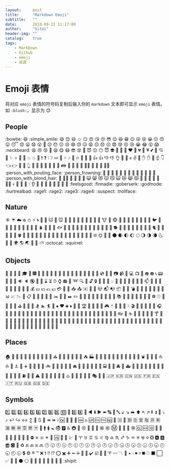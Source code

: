```yaml
---
layout:     post
title:      "Markdown Emoji"
subtitle:   ""
date:       2018-09-22 11:17:00
author:     "Sitoi"
header-img: ""
catalog:    true
tags:
    - MarkDown
    - Github
    - emoji
    - 资源
---
```


# Emoji 表情

将对应 `emoji` 表情的符号码复制后输入你的 `markdown` 文本即可显示 `emoji` 表情。
如 `:blush:`，显示为 :blush:


<!--## 人物-->

<!--|syntax|preview|syntax|preview|syntax|preview|-->
<!--|:---:|:---:|:---:|:---:|:---:|:---:|-->
<!--|`:bowtie:`|:bowtie:|`:smile:`|:smile:|`:laughing:`|:laughing:|-->
<!--|`:blush:`|:blush:|`:smiley:`|:smiley:|`:relaxed:`|:relaxed:|-->
<!--|`:smirk:`|:smirk:|`:heart_eyes:`|:heart_eyes:|`:kissing_heart:`|:kissing_heart:|-->
<!--|`:kissing_closed_eyes:`|:kissing_closed_eyes:|`:flushed:`|:flushed:|`:relieved:`|:relieved:|-->
<!--|`:satisfied:`|:satisfied:|`:grin:`|:grin:|`:wink:`|:wink:|-->
<!--|`:stuck_out_tongue_winking_eye:`|:stuck_out_tongue_winking_eye:|`:stuck_out_tongue_closed_eyes:`|:stuck_out_tongue_closed_eyes:|`:grinning:`|:grinning:|-->
<!--|`:kissing:`|:kissing:|`:kissing_smiling_eyes:`|:kissing_smiling_eyes:|`:stuck_out_tongue:`|:stuck_out_tongue:|-->
<!--|`:sleeping:`|:sleeping:|`:worried:`|:worried:|`:frowning:`|:frowning:|-->
<!--|`:anguished:`|:anguished:|`:open_mouth:`|:open_mouth:|`:grimacing:`|:grimacing:|-->
<!--|`:confused:`|:confused:|`:hushed:`|:hushed:|`:expressionless:`|:expressionless:|-->
<!--|`:unamused:`|:unamused:|`:sweat_smile:`|:sweat_smile:|`:sweat:`|:sweat:|-->
<!--|`:disappointed_relieved:`|:disappointed_relieved:|`:weary:`|:weary:|`:pensive:`|:pensive:|-->
<!--|`:disappointed:`|:disappointed:|`:confounded:`|:confounded:|`:fearful:`|:fearful:|-->
<!--|`:cold_sweat:`|:cold_sweat:|`:persevere:`|:persevere:|`:cry:`|:cry:|-->
<!--|`:sob:`|:sob:|`:joy:`|:joy:|`:astonished:`|:astonished:|-->
<!--|`:scream:`|:scream:|`:neckbeard:`|:neckbeard:|`:tired_face:`|:tired_face:|-->
<!--|`:angry:`|:angry:|`:rage:`|:rage:|`:triumph:`|:triumph:|-->
<!--|`:sleepy:`|:sleepy:|`:yum:`|:yum:|`:mask:`|:mask:|-->
<!--|`:sunglasses:`|:sunglasses:|`:dizzy_face:`|:dizzy_face:|`:imp:`|:imp:|-->
<!--|`:smiling_imp:`|:smiling_imp:|`:neutral_face:`|:neutral_face:|`:no_mouth:`|:no_mouth:|-->
<!--|`:innocent:`|:innocent:|`:alien:`|:alien:|`:yellow_heart:`|:yellow_heart:|-->
<!--|`:blue_heart:`|:blue_heart:|`:purple_heart:`|:purple_heart:|`:heart:`|:heart:|-->
<!--|`:green_heart:`|:green_heart:|`:broken_heart:`|:broken_heart:|`:heartbeat:`|:heartbeat:|-->
<!--|`:heartpulse:`|:heartpulse:|`:two_hearts:`|:two_hearts:|`:revolving_hearts:`|:revolving_hearts:|-->
<!--|`:cupid:`|:cupid:|`:sparkling_heart:`|:sparkling_heart:|`:sparkles:`|:sparkles:|-->
<!--|`:star:`|:star:|`:star2:`|:star2:|`:dizzy:`|:dizzy:|-->
<!--|`:boom:`|:boom:|`:collision:`|:collision:|`:anger:`|:anger:|-->
<!--|`:exclamation:`|:exclamation:|`:question:`|:question:|`:grey_exclamation:`|:grey_exclamation:|-->
<!--|`:grey_question:`|:grey_question:|`:zzz:`|:zzz:|`:dash:`|:dash:|-->
<!--|`:sweat_drops:`|:sweat_drops:|`:notes:`|:notes:|`:musical_note:`|:musical_note:|-->
<!--|`:fire:`|:fire:|`:hankey:`|:hankey:|`:poop:`|:poop:|-->
<!--|`::`|:shit:|`:+1:`|:+1:|`:thumbsup:`|:thumbsup:|-->
<!--|`:-1:`|:-1:|`:thumbsdown:`|:thumbsdown:|`:ok_hand:`|:ok_hand:|-->
<!--|`:punch:`|:punch:|`:facepunch:`|:facepunch:|`:fist:`|:fist:|-->
<!--|`:v:`|:v:|`:wave:`|:wave:|`:hand:`|:hand:|-->
<!--|`:raised_hand:`|:raised_hand:|`:open_hands:`|:open_hands:|`:point_up:`|:point_up:|-->
<!--|`:point_down:`|:point_down:|`:point_left:`|:point_left:|`:point_right:`|:point_right:|-->
<!--|`:raised_hands:`|:raised_hands:|`:pray:`|:pray:|`:point_up_2:`|:point_up_2:|-->
<!--|`:clap:`|:clap:|`:muscle:`|:muscle:|`:metal:`|:metal:|-->
<!--|`:fu:`|:fu:|`:walking:`|:walking:|`:runner:`|:runner:|-->
<!--|`:running:`|:running:|`:couple:`|:couple:|`:family:`|:family:|-->
<!--|`:two_men_holding_hands:`|:two_men_holding_hands:|`:two_women_holding_hands:`|:two_women_holding_hands:|`:dancer:`|:dancer:|-->
<!--|`:dancers:`|:dancers:|`:ok_woman:`|:ok_woman:|`:no_good:`|:no_good:|-->
<!--|`:information_desk_person:`|:information_desk_person:|`:raising_hand:`|:raising_hand:|`:bride_with_veil:`|:bride_with_veil:|-->
<!--|`:person_with_pouting_face:`|:person_with_pouting_face:|`:person_frowning:`|:person_frowning:|`:bow:`|:bow:|-->
<!--|`:trollface:`|:trollface:|`:couple_with_heart:`|:couple_with_heart:|`:massage:`|:massage:|-->
<!--|`:haircut:`|:haircut:|`:nail_care:`|:nail_care:|`:boy:`|:boy:|-->
<!--|`:girl:`|:girl:|`:woman:`|:woman:|`:man:`|:man:|-->
<!--|`:baby:`|:baby:|`:older_woman:`|:older_woman:|`:older_man:`|:older_man:|-->
<!--|`:person_with_blond_hair:`|:person_with_blond_hair:|`:man_with_gua_pi_mao:`|:man_with_gua_pi_mao:|`:man_with_turban:`|:man_with_turban:|-->
<!--|`:construction_worker:`|:construction_worker:|`:cop:`|:cop:|`:angel:`|:angel:|-->
<!--|`:princess:`|:princess:|`:smiley_cat:`|:smiley_cat:|`:smile_cat:`|:smile_cat:|-->
<!--|`:heart_eyes_cat:`|:heart_eyes_cat:|`:kissing_cat:`|:kissing_cat:|`:smirk_cat:`|:smirk_cat:|-->
<!--|`:scream_cat:`|:scream_cat:|`:crying_cat_face:`|:crying_cat_face:|`:joy_cat:`|:joy_cat:|-->
<!--|`:pouting_cat:`|:pouting_cat:|`:japanese_ogre:`|:japanese_ogre:|`:japanese_goblin:`|:japanese_goblin:|-->
<!--|`:see_no_evil:`|:see_no_evil:|`:hear_no_evil:`|:hear_no_evil:|`:speak_no_evil:`|:speak_no_evil:|-->
<!--|`:guardsman:`|:guardsman:|`:skull:`|:skull:|`:feet:`|:feet:|-->
<!--|`:lips:`|:lips:|`:kiss:`|:kiss:|`:droplet:`|:droplet:|-->
<!--|`:ear:`|:ear:|`:eyes:`|:eyes:|`:nose:`|:nose:|-->
<!--|`:tongue:`|:tongue:|`:love_letter:`|:love_letter:|`:bust_in_silhouette:`|:bust_in_silhouette:|-->
<!--|`:busts_in_silhouette:`|:busts_in_silhouette:|`:speech_balloon:`|:speech_balloon:|`:thought_balloon:`|:thought_balloon:|-->
<!--|`:feelsgood:`|:feelsgood:|`:finnadie:`|:finnadie:|`:goberserk:`|:goberserk:|-->
<!--|`:godmode:`|:godmode:|`:hurtrealbad:`|:hurtrealbad:|`:rage1:`|:rage1:|-->
<!--|`:rage2:`|:rage2:|`:rage3:`|:rage3:|`:rage4:`|:rage4:|-->
<!--|`:suspect:`|:suspect:| | | | |-->
<!--## 自然-->

<!--|syntax|preview|syntax|preview|syntax|preview|-->
<!--|:---:|:---:|:---:|:---:|:---:|:---:|-->
<!--|`:sunny:`|:sunny:|`:umbrella:`|:umbrella:|`:cloud:`|:cloud:|-->
<!--|`:snowflake:`|:snowflake:|`:snowman:`|:snowman:|`:zap:`|:zap:|-->
<!--|`:cyclone:`|:cyclone:|`:foggy:`|:foggy:|`:ocean:`|:ocean:|-->
<!--|`:cat:`|:cat:|`:dog:`|:dog:|`:mouse:`|:mouse:|-->
<!--|`:hamster:`|:hamster:|`:rabbit:`|:rabbit:|`:wolf:`|:wolf:|-->
<!--|`:frog:`|:frog:|`:tiger:`|:tiger:|`:koala:`|:koala:|-->
<!--|`:bear:`|:bear:|`:pig:`|:pig:|`:pig_nose:`|:pig_nose:|-->
<!--|`:cow:`|:cow:|`:boar:`|:boar:|`:monkey_face:`|:monkey_face:|-->
<!--|`:monkey:`|:monkey:|`:horse:`|:horse:|`:racehorse:`|:racehorse:|-->
<!--|`:camel:`|:camel:|`:sheep:`|:sheep:|`:elephant:`|:elephant:|-->
<!--|`:panda_face:`|:panda_face:|`:snake:`|:snake:|`:bird:`|:bird:|-->
<!--|`:baby_chick:`|:baby_chick:|`:hatched_chick:`|:hatched_chick:|`:hatching_chick:`|:hatching_chick:|-->
<!--|`:chicken:`|:chicken:|`:penguin:`|:penguin:|`:turtle:`|:turtle:|-->
<!--|`:bug:`|:bug:|`:honeybee:`|:honeybee:|`:ant:`|:ant:|-->
<!--|`:beetle:`|:beetle:|`:snail:`|:snail:|`:octopus:`|:octopus:|-->
<!--|`:tropical_fish:`|:tropical_fish:|`:fish:`|:fish:|`:whale:`|:whale:|-->
<!--|`:whale2:`|:whale2:|`:dolphin:`|:dolphin:|`:cow2:`|:cow2:|-->
<!--|`:ram:`|:ram:|`:rat:`|:rat:|`:water_buffalo:`|:water_buffalo:|-->
<!--|`:tiger2:`|:tiger2:|`:rabbit2:`|:rabbit2:|`:dragon:`|:dragon:|-->
<!--|`:goat:`|:goat:|`:rooster:`|:rooster:|`:dog2:`|:dog2:|-->
<!--|`:pig2:`|:pig2:|`:mouse2:`|:mouse2:|`:ox:`|:ox:|-->
<!--|`:dragon_face:`|:dragon_face:|`:blowfish:`|:blowfish:|`:crocodile:`|:crocodile:|-->
<!--|`:dromedary_camel:`|:dromedary_camel:|`:leopard:`|:leopard:|`:cat2:`|:cat2:|-->
<!--|`:poodle:`|:poodle:|`:paw_prints:`|:paw_prints:|`:bouquet:`|:bouquet:|-->
<!--|`:cherry_blossom:`|:cherry_blossom:|`:tulip:`|:tulip:|`:four_leaf_clover:`|:four_leaf_clover:|-->
<!--|`:rose:`|:rose:|`:sunflower:`|:sunflower:|`:hibiscus:`|:hibiscus:|-->
<!--|`:maple_leaf:`|:maple_leaf:|`:leaves:`|:leaves:|`:fallen_leaf:`|:fallen_leaf:|-->
<!--|`:herb:`|:herb:|`:mushroom:`|:mushroom:|`:cactus:`|:cactus:|-->
<!--|`:palm_tree:`|:palm_tree:|`:evergreen_tree:`|:evergreen_tree:|`:deciduous_tree:`|:deciduous_tree:|-->
<!--|`:chestnut:`|:chestnut:|`:seedling:`|:seedling:|`:blossom:`|:blossom:|-->
<!--|`:ear_of_rice:`|:ear_of_rice:|`:shell:`|:shell:|`:globe_with_meridians:`|:globe_with_meridians:|-->
<!--|`:sun_with_face:`|:sun_with_face:|`:full_moon_with_face:`|:full_moon_with_face:|`:new_moon_with_face:`|:new_moon_with_face:|-->
<!--|`:new_moon:`|:new_moon:|`:waxing_crescent_moon:`|:waxing_crescent_moon:|`:first_quarter_moon:`|:first_quarter_moon:|-->
<!--|`:full_moon:`|:full_moon:|`:waning_gibbous_moon:`|:waning_gibbous_moon:|`:last_quarter_moon:`|:last_quarter_moon:|-->
<!--|`:waning_crescent_moon:`|:waning_crescent_moon:|`:last_quarter_moon_with_face:`|:last_quarter_moon_with_face:|`:first_quarter_moon_with_face:`|:first_quarter_moon_with_face:|-->
<!--|`:moon:`|:moon:|`:earth_africa:`|:earth_africa:|`:earth_americas:`|:earth_americas:|-->
<!--|`:earth_asia:`|:earth_asia:|`:volcano:`|:volcano:|`:milky_way:`|:milky_way:|-->
<!--|`:partly_sunny:`|:partly_sunny:|`:octocat:`|:octocat:|`:squirrel:`|:squirrel:|-->
<!--|`:waxing_gibbous_moon:`|:waxing_gibbous_moon:| | | | |-->

<!--## 物体-->

<!--|syntax|preview|syntax|preview|syntax|preview|-->
<!--|:---:|:---:|:---:|:---:|:---:|:---:|-->
<!--|`:bamboo:`|:bamboo:|`:gift_heart:`|:gift_heart:|`:dolls:`|:dolls:|-->
<!--|`:school_satchel:`|:school_satchel:|`:mortar_board:`|:mortar_board:|`:flags:`|:flags:|-->
<!--|`:fireworks:`|:fireworks:|`:sparkler:`|:sparkler:|`:wind_chime:`|:wind_chime:|-->
<!--|`:rice_scene:`|:rice_scene:|`:jack_o_lantern:`|:jack_o_lantern:|`:ghost:`|:ghost:|-->
<!--|`:santa:`|:santa:|`:christmas_tree:`|:christmas_tree:|`:gift:`|:gift:|-->
<!--|`:bell:`|:bell:|`:no_bell:`|:no_bell:|`:tanabata_tree:`|:tanabata_tree:|-->
<!--|`:tada:`|:tada:|`:confetti_ball:`|:confetti_ball:|`:balloon:`|:balloon:|-->
<!--|`:crystal_ball:`|:crystal_ball:|`:cd:`|:cd:|`:dvd:`|:dvd:|-->
<!--|`:floppy_disk:`|:floppy_disk:|`:camera:`|:camera:|`:video_camera:`|:video_camera:|-->
<!--|`:movie_camera:`|:movie_camera:|`:computer:`|:computer:|`:tv:`|:tv:|-->
<!--|`:iphone:`|:iphone:|`:phone:`|:phone:|`:telephone:`|:telephone:|-->
<!--|`:telephone_receiver:`|:telephone_receiver:|`:pager:`|:pager:|`:fax:`|:fax:|-->
<!--|`:minidisc:`|:minidisc:|`:vhs:`|:vhs:|`:sound:`|:sound:|-->
<!--|`:speaker:`|:speaker:|`:mute:`|:mute:|`:loudspeaker:`|:loudspeaker:|-->
<!--|`:mega:`|:mega:|`:hourglass:`|:hourglass:|`:hourglass_flowing_sand:`|:hourglass_flowing_sand:|-->
<!--|`:alarm_clock:`|:alarm_clock:|`:watch:`|:watch:|`:radio:`|:radio:|-->
<!--|`:satellite:`|:satellite:|`:loop:`|:loop:|`:mag:`|:mag:|-->
<!--|`:mag_right:`|:mag_right:|`:unlock:`|:unlock:|`:lock:`|:lock:|-->
<!--|`:lock_with_ink_pen:`|:lock_with_ink_pen:|`:closed_lock_with_key:`|:closed_lock_with_key:|`:key:`|:key:|-->
<!--|`:bulb:`|:bulb:|`:flashlight:`|:flashlight:|`:high_brightness:`|:high_brightness:|-->
<!--|`:low_brightness:`|:low_brightness:|`:electric_plug:`|:electric_plug:|`:battery:`|:battery:|-->
<!--|`:calling:`|:calling:|`:email:`|:email:|`:mailbox:`|:mailbox:|-->
<!--|`:postbox:`|:postbox:|`:bath:`|:bath:|`:bathtub:`|:bathtub:|-->
<!--|`:shower:`|:shower:|`:toilet:`|:toilet:|`:wrench:`|:wrench:|-->
<!--|`:nut_and_bolt:`|:nut_and_bolt:|`:hammer:`|:hammer:|`:seat:`|:seat:|-->
<!--|`:moneybag:`|:moneybag:|`:yen:`|:yen:|`:dollar:`|:dollar:|-->
<!--|`:pound:`|:pound:|`:euro:`|:euro:|`:credit_card:`|:credit_card:|-->
<!--|`:money_with_wings:`|:money_with_wings:|`:e-mail:`|:e-mail:|`:inbox_tray:`|:inbox_tray:|-->
<!--|`:outbox_tray:`|:outbox_tray:|`:envelope:`|:envelope:|`:incoming_envelope:`|:incoming_envelope:|-->
<!--|`:postal_horn:`|:postal_horn:|`:mailbox_closed:`|:mailbox_closed:|`:mailbox_with_mail:`|:mailbox_with_mail:|-->
<!--|`:mailbox_with_no_mail:`|:mailbox_with_no_mail:|`:door:`|:door:|`:smoking:`|:smoking:|-->
<!--|`:bomb:`|:bomb:|`:gun:`|:gun:|`:hocho:`|:hocho:|-->
<!--|`:pill:`|:pill:|`:syringe:`|:syringe:|`:page_facing_up:`|:page_facing_up:|-->
<!--|`:page_with_curl:`|:page_with_curl:|`:bookmark_tabs:`|:bookmark_tabs:|`:bar_chart:`|:bar_chart:|-->
<!--|`:chart_with_upwards_trend:`|:chart_with_upwards_trend:|`:chart_with_downwards_trend:`|:chart_with_downwards_trend:|`:scroll:`|:scroll:|-->
<!--|`:clipboard:`|:clipboard:|`:calendar:`|:calendar:|`:date:`|:date:|-->
<!--|`:card_index:`|:card_index:|`:file_folder:`|:file_folder:|`:open_file_folder:`|:open_file_folder:|-->
<!--|`:scissors:`|:scissors:|`:pushpin:`|:pushpin:|`:paperclip:`|:paperclip:|-->
<!--|`:black_nib:`|:black_nib:|`:pencil2:`|:pencil2:|`:straight_ruler:`|:straight_ruler:|-->
<!--|`:triangular_ruler:`|:triangular_ruler:|`:closed_book:`|:closed_book:|`:green_book:`|:green_book:|-->
<!--|`:blue_book:`|:blue_book:|`:orange_book:`|:orange_book:|`:notebook:`|:notebook:|-->
<!--|`:notebook_with_decorative_cover:`|:notebook_with_decorative_cover:|`:ledger:`|:ledger:|`:books:`|:books:|-->
<!--|`:bookmark:`|:bookmark:|`:microscope:`|:microscope:|`:telescope:`|:telescope:|-->
<!--|`:name_badge:`|:name_badge:|`:newspaper:`|:newspaper:|`:football:`|:football:|-->
<!--|`:basketball:`|:basketball:|`:soccer:`|:soccer:|`:baseball:`|:baseball:|-->
<!--|`:tennis:`|:tennis:|`:8ball:`|:8ball:|`:rugby_football:`|:rugby_football:|-->
<!--|`:bowling:`|:bowling:|`:golf:`|:golf:|`:mountain_bicyclist:`|:mountain_bicyclist:|-->
<!--|`:bicyclist:`|:bicyclist:|`:horse_racing:`|:horse_racing:|`:snowboarder:`|:snowboarder:|-->
<!--|`:swimmer:`|:swimmer:|`:surfer:`|:surfer:|`:ski:`|:ski:|-->
<!--|`:spades:`|:spades:|`:hearts:`|:hearts:|`:clubs:`|:clubs:|-->
<!--|`:diamonds:`|:diamonds:|`:gem:`|:gem:|`:ring:`|:ring:|-->
<!--|`:trophy:`|:trophy:|`:musical_score:`|:musical_score:|`:musical_keyboard:`|:musical_keyboard:|-->
<!--|`:violin:`|:violin:|`:space_invader:`|:space_invader:|`:video_game:`|:video_game:|-->
<!--|`:black_joker:`|:black_joker:|`:flower_playing_cards:`|:flower_playing_cards:|`:game_die:`|:game_die:|-->
<!--|`:dart:`|:dart:|`:mahjong:`|:mahjong:|`:clapper:`|:clapper:|-->
<!--|`:memo:`|:memo:|`:pencil:`|:pencil:|`:book:`|:book:|-->
<!--|`:art:`|:art:|`:microphone:`|:microphone:|`:headphones:`|:headphones:|-->
<!--|`:trumpet:`|:trumpet:|`:saxophone:`|:saxophone:|`:guitar:`|:guitar:|-->
<!--|`:shoe:`|:shoe:|`:sandal:`|:sandal:|`:high_heel:`|:high_heel:|-->
<!--|`:lipstick:`|:lipstick:|`:boot:`|:boot:|`:shirt:`|:shirt:|-->
<!--|`:tshirt:`|:tshirt:|`:necktie:`|:necktie:|`:womans_clothes:`|:womans_clothes:|-->
<!--|`:dress:`|:dress:|`:running_shirt_with_sash:`|:running_shirt_with_sash:|`:jeans:`|:jeans:|-->
<!--|`:kimono:`|:kimono:|`:bikini:`|:bikini:|`:ribbon:`|:ribbon:|-->
<!--|`:tophat:`|:tophat:|`:crown:`|:crown:|`:womans_hat:`|:womans_hat:|-->
<!--|`:mans_shoe:`|:mans_shoe:|`:closed_umbrella:`|:closed_umbrella:|`:briefcase:`|:briefcase:|-->
<!--|`:handbag:`|:handbag:|`:pouch:`|:pouch:|`:purse:`|:purse:|-->
<!--|`:eyeglasses:`|:eyeglasses:|`:fishing_pole_and_fish:`|:fishing_pole_and_fish:|`:coffee:`|:coffee:|-->
<!--|`:tea:`|:tea:|`:sake:`|:sake:|`:baby_bottle:`|:baby_bottle:|-->
<!--|`:beer:`|:beer:|`:beers:`|:beers:|`:cocktail:`|:cocktail:|-->
<!--|`:tropical_drink:`|:tropical_drink:|`:wine_glass:`|:wine_glass:|`:fork_and_knife:`|:fork_and_knife:|-->
<!--|`:pizza:`|:pizza:|`:hamburger:`|:hamburger:|`:fries:`|:fries:|-->
<!--|`:poultry_leg:`|:poultry_leg:|`:meat_on_bone:`|:meat_on_bone:|`:spaghetti:`|:spaghetti:|-->
<!--|`:curry:`|:curry:|`:fried_shrimp:`|:fried_shrimp:|`:bento:`|:bento:|-->
<!--|`:sushi:`|:sushi:|`:fish_cake:`|:fish_cake:|`:rice_ball:`|:rice_ball:|-->
<!--|`:rice_cracker:`|:rice_cracker:|`:rice:`|:rice:|`:ramen:`|:ramen:|-->
<!--|`:stew:`|:stew:|`:oden:`|:oden:|`:dango:`|:dango:|-->
<!--|`:egg:`|:egg:|`:bread:`|:bread:|`:doughnut:`|:doughnut:|-->
<!--|`:custard:`|:custard:|`:icecream:`|:icecream:|`:ice_cream:`|:ice_cream:|-->
<!--|`:shaved_ice:`|:shaved_ice:|`:birthday:`|:birthday:|`:cake:`|:cake:|-->
<!--|`:cookie:`|:cookie:|`:chocolate_bar:`|:chocolate_bar:|`:candy:`|:candy:|-->
<!--|`:lollipop:`|:lollipop:|`:honey_pot:`|:honey_pot:|`:apple:`|:apple:|-->
<!--|`:green_apple:`|:green_apple:|`:tangerine:`|:tangerine:|`:lemon:`|:lemon:|-->
<!--|`:cherries:`|:cherries:|`:grapes:`|:grapes:|`:watermelon:`|:watermelon:|-->
<!--|`:strawberry:`|:strawberry:|`:peach:`|:peach:|`:melon:`|:melon:|-->
<!--|`:banana:`|:banana:|`:pear:`|:pear:|`:pineapple:`|:pineapple:|-->
<!--|`:sweet_potato:`|:sweet_potato:|`:eggplant:`|:eggplant:|`:tomato:`|:tomato:|-->
<!--|`:corn:`|:corn:| | | | |-->

<!--## 地点-->

<!--|syntax|preview|syntax|preview|syntax|preview|-->
<!--|:---:|:---:|:---:|:---:|:---:|:---:|-->
<!--|`:house:`|:house:|`:house_with_garden:`|:house_with_garden:|`:school:`|:school:|-->
<!--|`:office:`|:office:|`:post_office:`|:post_office:|`:hospital:`|:hospital:|-->
<!--|`:bank:`|:bank:|`:convenience_store:`|:convenience_store:|`:love_hotel:`|:love_hotel:|-->
<!--|`:hotel:`|:hotel:|`:wedding:`|:wedding:|`:church:`|:church:|-->
<!--|`:department_store:`|:department_store:|`:european_post_office:`|:european_post_office:|`:city_sunrise:`|:city_sunrise:|-->
<!--|`:city_sunset:`|:city_sunset:|`:japanese_castle:`|:japanese_castle:|`:european_castle:`|:european_castle:|-->
<!--|`:tent:`|:tent:|`:factory:`|:factory:|`:tokyo_tower:`|:tokyo_tower:|-->
<!--|`:japan:`|:japan:|`:mount_fuji:`|:mount_fuji:|`:sunrise_over_mountains:`|:sunrise_over_mountains:|-->
<!--|`:sunrise:`|:sunrise:|`:stars:`|:stars:|`:statue_of_liberty:`|:statue_of_liberty:|-->
<!--|`:bridge_at_night:`|:bridge_at_night:|`:carousel_horse:`|:carousel_horse:|`:rainbow:`|:rainbow:|-->
<!--|`:ferris_wheel:`|:ferris_wheel:|`:fountain:`|:fountain:|`:roller_coaster:`|:roller_coaster:|-->
<!--|`:ship:`|:ship:|`:speedboat:`|:speedboat:|`:boat:`|:boat:|-->
<!--|`:sailboat:`|:sailboat:|`:rowboat:`|:rowboat:|`:anchor:`|:anchor:|-->
<!--|`:rocket:`|:rocket:|`:airplane:`|:airplane:|`:helicopter:`|:helicopter:|-->
<!--|`:steam_locomotive:`|:steam_locomotive:|`:tram:`|:tram:|`:mountain_railway:`|:mountain_railway:|-->
<!--|`:bike:`|:bike:|`:aerial_tramway:`|:aerial_tramway:|`:suspension_railway:`|:suspension_railway:|-->
<!--|`:mountain_cableway:`|:mountain_cableway:|`:tractor:`|:tractor:|`:blue_car:`|:blue_car:|-->
<!--|`:oncoming_automobile:`|:oncoming_automobile:|`:car:`|:car:|`:red_car:`|:red_car:|-->
<!--|`:taxi:`|:taxi:|`:oncoming_taxi:`|:oncoming_taxi:|`:articulated_lorry:`|:articulated_lorry:|-->
<!--|`:bus:`|:bus:|`:oncoming_bus:`|:oncoming_bus:|`:rotating_light:`|:rotating_light:|-->
<!--|`:police_car:`|:police_car:|`:oncoming_police_car:`|:oncoming_police_car:|`:fire_engine:`|:fire_engine:|-->
<!--|`:ambulance:`|:ambulance:|`:minibus:`|:minibus:|`:truck:`|:truck:|-->
<!--|`:train:`|:train:|`:station:`|:station:|`:train2:`|:train2:|-->
<!--|`:bullettrain_front:`|:bullettrain_front:|`:bullettrain_side:`|:bullettrain_side:|`:light_rail:`|:light_rail:|-->
<!--|`:monorail:`|:monorail:|`:railway_car:`|:railway_car:|`:trolleybus:`|:trolleybus:|-->
<!--|`:ticket:`|:ticket:|`:fuelpump:`|:fuelpump:|`:vertical_traffic_light:`|:vertical_traffic_light:|-->
<!--|`:traffic_light:`|:traffic_light:|`:warning:`|:warning:|`:construction:`|:construction:|-->
<!--|`:beginner:`|:beginner:|`:atm:`|:atm:|`:slot_machine:`|:slot_machine:|-->
<!--|`:busstop:`|:busstop:|`:barber:`|:barber:|`:hotsprings:`|:hotsprings:|-->
<!--|`:checkered_flag:`|:checkered_flag:|`:crossed_flags:`|:crossed_flags:|`:izakaya_lantern:`|:izakaya_lantern:|-->
<!--|`:moyai:`|:moyai:|`:circus_tent:`|:circus_tent:|`:performing_arts:`|:performing_arts:|-->
<!--|`:round_pushpin:`|:round_pushpin:|`:triangular_flag_on_post:`|:triangular_flag_on_post:|`:jp:`|:jp:|-->
<!--|`:kr:`|:kr:|`:cn:`|:cn:|`:us:`|:us:|-->
<!--|`:fr:`|:fr:|`:es:`|:es:|`:it:`|:it:|-->
<!--|`:ru:`|:ru:|`:gb:`|:gb:|`:uk:`|:uk:|-->
<!--|`:de:`|:de:| | | | |-->

<!--## 符号-->

<!--|syntax|preview|syntax|preview|syntax|preview|-->
<!--|:---:|:---:|:---:|:---:|:---:|:---:|-->
<!--|`:one:`|:one:|`:two:`|:two:|`:three:`|:three:|-->
<!--|`:four:`|:four:|`:five:`|:five:|`:six:`|:six:|-->
<!--|`:seven:`|:seven:|`:eight:`|:eight:|`:nine:`|:nine:|-->
<!--|`:keycap_ten:`|:keycap_ten:|`:1234:`|:1234:|`:zero:`|:zero:|-->
<!--|`:hash:`|:hash:|`:symbols:`|:symbols:|`:arrow_backward:`|:arrow_backward:|-->
<!--|`:arrow_down:`|:arrow_down:|`:arrow_forward:`|:arrow_forward:|`:arrow_left:`|:arrow_left:|-->
<!--|`:capital_abcd:`|:capital_abcd:|`:abcd:`|:abcd:|`:abc:`|:abc:|-->
<!--|`:arrow_lower_left:`|:arrow_lower_left:|`:arrow_lower_right:`|:arrow_lower_right:|`:arrow_right:`|:arrow_right:|-->
<!--|`:arrow_up:`|:arrow_up:|`:arrow_upper_left:`|:arrow_upper_left:|`:arrow_upper_right:`|:arrow_upper_right:|-->
<!--|`:arrow_double_down:`|:arrow_double_down:|`:arrow_double_up:`|:arrow_double_up:|`:arrow_down_small:`|:arrow_down_small:|-->
<!--|`:arrow_heading_down:`|:arrow_heading_down:|`:arrow_heading_up:`|:arrow_heading_up:|`:leftwards_arrow_with_hook:`|:leftwards_arrow_with_hook:|-->
<!--|`:arrow_right_hook:`|:arrow_right_hook:|`:left_right_arrow:`|:left_right_arrow:|`:arrow_up_down:`|:arrow_up_down:|-->
<!--|`:arrow_up_small:`|:arrow_up_small:|`:arrows_clockwise:`|:arrows_clockwise:|`:arrows_counterclockwise:`|:arrows_counterclockwise:|-->
<!--|`:rewind:`|:rewind:|`:fast_forward:`|:fast_forward:|`:information_source:`|:information_source:|-->
<!--|`:ok:`|:ok:|`:twisted_rightwards_arrows:`|:twisted_rightwards_arrows:|`:repeat:`|:repeat:|-->
<!--|`:repeat_one:`|:repeat_one:|`:new:`|:new:|`:top:`|:top:|-->
<!--|`:up:`|:up:|`:cool:`|:cool:|`:free:`|:free:|-->
<!--|`:ng:`|:ng:|`:cinema:`|:cinema:|`:koko:`|:koko:|-->
<!--|`:signal_strength:`|:signal_strength:|`:u5272:`|:u5272:|`:u5408:`|:u5408:|-->
<!--|`:u55b6:`|:u55b6:|`:u6307:`|:u6307:|`:u6708:`|:u6708:|-->
<!--|`:u6709:`|:u6709:|`:u6e80:`|:u6e80:|`:u7121:`|:u7121:|-->
<!--|`:u7533:`|:u7533:|`:u7a7a:`|:u7a7a:|`:u7981:`|:u7981:|-->
<!--|`:sa:`|:sa:|`:restroom:`|:restroom:|`:mens:`|:mens:|-->
<!--|`:womens:`|:womens:|`:baby_symbol:`|:baby_symbol:|`:no_smoking:`|:no_smoking:|-->
<!--|`:parking:`|:parking:|`:wheelchair:`|:wheelchair:|`:metro:`|:metro:|-->
<!--|`:baggage_claim:`|:baggage_claim:|`:accept:`|:accept:|`:wc:`|:wc:|-->
<!--|`:potable_water:`|:potable_water:|`:put_litter_in_its_place:`|:put_litter_in_its_place:|`:secret:`|:secret:|-->
<!--|`:congratulations:`|:congratulations:|`:m:`|:m:|`:passport_control:`|:passport_control:|-->
<!--|`:left_luggage:`|:left_luggage:|`:customs:`|:customs:|`:ideograph_advantage:`|:ideograph_advantage:|-->
<!--|`:cl:`|:cl:|`:sos:`|:sos:|`:id:`|:id:|-->
<!--|`:no_entry_sign:`|:no_entry_sign:|`:underage:`|:underage:|`:no_mobile_phones:`|:no_mobile_phones:|-->
<!--|`:do_not_litter:`|:do_not_litter:|`:non-potable_water:`|:non-potable_water:|`:no_bicycles:`|:no_bicycles:|-->
<!--|`:no_pedestrians:`|:no_pedestrians:|`:children_crossing:`|:children_crossing:|`:no_entry:`|:no_entry:|-->
<!--|`:eight_spoked_asterisk:`|:eight_spoked_asterisk:|`:eight_pointed_black_star:`|:eight_pointed_black_star:|`:heart_decoration:`|:heart_decoration:|-->
<!--|`:vs:`|:vs:|`:vibration_mode:`|:vibration_mode:|`:mobile_phone_off:`|:mobile_phone_off:|-->
<!--|`:chart:`|:chart:|`:currency_exchange:`|:currency_exchange:|`:aries:`|:aries:|-->
<!--|`:taurus:`|:taurus:|`:gemini:`|:gemini:|`:cancer:`|:cancer:|-->
<!--|`:leo:`|:leo:|`:virgo:`|:virgo:|`:libra:`|:libra:|-->
<!--|`:scorpius:`|:scorpius:|`:sagittarius:`|:sagittarius:|`:capricorn:`|:capricorn:|-->
<!--|`:aquarius:`|:aquarius:|`:pisces:`|:pisces:|`:ophiuchus:`|:ophiuchus:|-->
<!--|`:six_pointed_star:`|:six_pointed_star:|`:negative_squared_cross_mark:`|:negative_squared_cross_mark:|`:a:`|:a:|-->
<!--|`:b:`|:b:|`:ab:`|:ab:|`:o2:`|:o2:|-->
<!--|`:diamond_shape_with_a_dot_inside:`|:diamond_shape_with_a_dot_inside:|`:recycle:`|:recycle:|`:end:`|:end:|-->
<!--|`:on:`|:on:|`:soon:`|:soon:|`:clock1:`|:clock1:|-->
<!--|`:clock130:`|:clock130:|`:clock10:`|:clock10:|`:clock1030:`|:clock1030:|-->
<!--|`:clock11:`|:clock11:|`:clock1130:`|:clock1130:|`:clock12:`|:clock12:|-->
<!--|`:clock1230:`|:clock1230:|`:clock2:`|:clock2:|`:clock230:`|:clock230:|-->
<!--|`:clock3:`|:clock3:|`:clock330:`|:clock330:|`:clock4:`|:clock4:|-->
<!--|`:clock430:`|:clock430:|`:clock5:`|:clock5:|`:clock530:`|:clock530:|-->
<!--|`:clock6:`|:clock6:|`:clock630:`|:clock630:|`:clock7:`|:clock7:|-->
<!--|`:clock730:`|:clock730:|`:clock8:`|:clock8:|`:clock830:`|:clock830:|-->
<!--|`:clock9:`|:clock9:|`:clock930:`|:clock930:|`:heavy_dollar_sign:`|:heavy_dollar_sign:|-->
<!--|`:copyright:`|:copyright:|`:registered:`|:registered:|`:tm:`|:tm:|-->
<!--|`:x:`|:x:|`:heavy_exclamation_mark:`|:heavy_exclamation_mark:|`:bangbang:`|:bangbang:|-->
<!--|`:interrobang:`|:interrobang:|`:o:`|:o:|`:heavy_multiplication_x:`|:heavy_multiplication_x:|-->
<!--|`:heavy_plus_sign:`|:heavy_plus_sign:|`:heavy_minus_sign:`|:heavy_minus_sign:|`:heavy_division_sign:`|:heavy_division_sign:|-->
<!--|`:white_flower:`|:white_flower:|`:100:`|:100:|`:heavy_check_mark:`|:heavy_check_mark:|-->
<!--|`:ballot_box_with_check:`|:ballot_box_with_check:|`:radio_button:`|:radio_button:|`:link:`|:link:|-->
<!--|`:curly_loop:`|:curly_loop:|`:wavy_dash:`|:wavy_dash:|`:part_alternation_mark:`|:part_alternation_mark:|-->
<!--|`:trident:`|:trident:|`:black_large_square:`|:black_large_square:|`:white_large_square:`|:white_large_square:|-->
<!--|`:white_check_mark:`|:white_check_mark:|`:white_square_button:`|:white_square_button:|`:black_square_button:`|:black_square_button:|-->
<!--|`:black_circle:`|:black_circle:|`:white_circle:`|:white_circle:|`:red_circle:`|:red_circle:|-->
<!--|`:large_blue_circle:`|:large_blue_circle:|`:large_blue_diamond:`|:large_blue_diamond:|`:large_orange_diamond:`|:large_orange_diamond:|-->
<!--|`:small_blue_diamond:`|:small_blue_diamond:|`:small_orange_diamond:`|:small_orange_diamond:|`:small_red_triangle:`|:small_red_triangle:|-->
<!--|`:small_red_triangle_down:`|:small_red_triangle_down:|`:shipit:`|:shipit:| | |-->


      
## People

:bowtie:
:smile:
:simple_smile:
:laughing:
:blush:
:smiley:
:relaxed:
:smirk:
:heart_eyes:
:kissing_heart:
:kissing_closed_eyes:
:flushed:
:relieved:
:satisfied:
:grin:
:wink:
:stuck_out_tongue_winking_eye:
:stuck_out_tongue_closed_eyes:
:grinning:
:kissing:
:kissing_smiling_eyes:
:stuck_out_tongue:
:sleeping:
:worried:
:frowning:
:anguished:
:open_mouth:
:grimacing:
:confused:
:hushed:
:expressionless:
:unamused:
:sweat_smile:
:sweat:
:disappointed_relieved:
:weary:
:pensive:
:disappointed:
:confounded:
:fearful:
:cold_sweat:
:persevere:
:cry:
:sob:
:joy:
:astonished:
:scream:
:neckbeard:
:tired_face:
:angry:
:rage:
:triumph:
:sleepy:
:yum:
:mask:
:sunglasses:
:dizzy_face:
:imp:
:smiling_imp:
:neutral_face:
:no_mouth:
:innocent:
:alien:
:yellow_heart:
:blue_heart:
:purple_heart:
:heart:
:green_heart:
:broken_heart:
:heartbeat:
:heartpulse:
:two_hearts:
:revolving_hearts:
:cupid:
:sparkling_heart:
:sparkles:
:star:
:star2:
:dizzy:
:boom:
:collision:
:anger:
:exclamation:
:question:
:grey_exclamation:
:grey_question:
:zzz:
:dash:
:sweat_drops:
:notes:
:musical_note:
:fire:
:hankey:
:poop:
:shit:
:+1:
:thumbsup:
:-1:
:thumbsdown:
:ok_hand:
:punch:
:facepunch:
:fist:
:v:
:wave:
:hand:
:raised_hand:
:open_hands:
:point_up:
:point_down:
:point_left:
:point_right:
:raised_hands:
:pray:
:point_up_2:
:clap:
:muscle:
:metal:
:fu:
:runner:
:running:
:couple:
:family:
:two_men_holding_hands:
:two_women_holding_hands:
:dancer:
:dancers:
:ok_woman:
:no_good:
:information_desk_person:
:raising_hand:
:bride_with_veil:
:person_with_pouting_face:
:person_frowning:
:bow:
:couplekiss:
:couple_with_heart:
:massage:
:haircut:
:nail_care:
:boy:
:girl:
:woman:
:man:
:baby:
:older_woman:
:older_man:
:person_with_blond_hair:
:man_with_gua_pi_mao:
:man_with_turban:
:construction_worker:
:cop:
:angel:
:princess:
:smiley_cat:
:smile_cat:
:heart_eyes_cat:
:kissing_cat:
:smirk_cat:
:scream_cat:
:crying_cat_face:
:joy_cat:
:pouting_cat:
:japanese_ogre:
:japanese_goblin:
:see_no_evil:
:hear_no_evil:
:speak_no_evil:
:guardsman:
:skull:
:feet:
:lips:
:kiss:
:droplet:
:ear:
:eyes:
:nose:
:tongue:
:love_letter:
:bust_in_silhouette:
:busts_in_silhouette:
:speech_balloon:
:thought_balloon:
:feelsgood:
:finnadie:
:goberserk:
:godmode:
:hurtrealbad:
:rage1:
:rage2:
:rage3:
:rage4:
:suspect:
:trollface:

## Nature

:sunny:
:umbrella:
:cloud:
:snowflake:
:snowman:
:zap:
:cyclone:
:foggy:
:ocean:
:cat:
:dog:
:mouse:
:hamster:
:rabbit:
:wolf:
:frog:
:tiger:
:koala:
:bear:
:pig:
:pig_nose:
:cow:
:boar:
:monkey_face:
:monkey:
:horse:
:racehorse:
:camel:
:sheep:
:elephant:
:panda_face:
:snake:
:bird:
:baby_chick:
:hatched_chick:
:hatching_chick:
:chicken:
:penguin:
:turtle:
:bug:
:honeybee:
:ant:
:beetle:
:snail:
:octopus:
:tropical_fish:
:fish:
:whale:
:whale2:
:dolphin:
:cow2:
:ram:
:rat:
:water_buffalo:
:tiger2:
:rabbit2:
:dragon:
:goat:
:rooster:
:dog2:
:pig2:
:mouse2:
:ox:
:dragon_face:
:blowfish:
:crocodile:
:dromedary_camel:
:leopard:
:cat2:
:poodle:
:paw_prints:
:bouquet:
:cherry_blossom:
:tulip:
:four_leaf_clover:
:rose:
:sunflower:
:hibiscus:
:maple_leaf:
:leaves:
:fallen_leaf:
:herb:
:mushroom:
:cactus:
:palm_tree:
:evergreen_tree:
:deciduous_tree:
:chestnut:
:seedling:
:blossom:
:ear_of_rice:
:shell:
:globe_with_meridians:
:sun_with_face:
:full_moon_with_face:
:new_moon_with_face:
:new_moon:
:waxing_crescent_moon:
:first_quarter_moon:
:waxing_gibbous_moon:
:full_moon:
:waning_gibbous_moon:
:last_quarter_moon:
:waning_crescent_moon:
:last_quarter_moon_with_face:
:first_quarter_moon_with_face:
:crescent_moon:
:earth_africa:
:earth_americas:
:earth_asia:
:volcano:
:milky_way:
:partly_sunny:
:octocat:
:squirrel:

## Objects

:bamboo:
:gift_heart:
:dolls:
:school_satchel:
:mortar_board:
:flags:
:fireworks:
:sparkler:
:wind_chime:
:rice_scene:
:jack_o_lantern:
:ghost:
:santa:
:christmas_tree:
:gift:
:bell:
:no_bell:
:tanabata_tree:
:tada:
:confetti_ball:
:balloon:
:crystal_ball:
:cd:
:dvd:
:floppy_disk:
:camera:
:video_camera:
:movie_camera:
:computer:
:tv:
:iphone:
:phone:
:telephone:
:telephone_receiver:
:pager:
:fax:
:minidisc:
:vhs:
:sound:
:speaker:
:mute:
:loudspeaker:
:mega:
:hourglass:
:hourglass_flowing_sand:
:alarm_clock:
:watch:
:radio:
:satellite:
:loop:
:mag:
:mag_right:
:unlock:
:lock:
:lock_with_ink_pen:
:closed_lock_with_key:
:key:
:bulb:
:flashlight:
:high_brightness:
:low_brightness:
:electric_plug:
:battery:
:calling:
:email:
:mailbox:
:postbox:
:bath:
:bathtub:
:shower:
:toilet:
:wrench:
:nut_and_bolt:
:hammer:
:seat:
:moneybag:
:yen:
:dollar:
:pound:
:euro:
:credit_card:
:money_with_wings:
:e-mail:
:inbox_tray:
:outbox_tray:
:envelope:
:incoming_envelope:
:postal_horn:
:mailbox_closed:
:mailbox_with_mail:
:mailbox_with_no_mail:
:package:
:door:
:smoking:
:bomb:
:gun:
:hocho:
:pill:
:syringe:
:page_facing_up:
:page_with_curl:
:bookmark_tabs:
:bar_chart:
:chart_with_upwards_trend:
:chart_with_downwards_trend:
:scroll:
:clipboard:
:calendar:
:date:
:card_index:
:file_folder:
:open_file_folder:
:scissors:
:pushpin:
:paperclip:
:black_nib:
:pencil2:
:straight_ruler:
:triangular_ruler:
:closed_book:
:green_book:
:blue_book:
:orange_book:
:notebook:
:notebook_with_decorative_cover:
:ledger:
:books:
:bookmark:
:name_badge:
:microscope:
:telescope:
:newspaper:
:football:
:basketball:
:soccer:
:baseball:
:tennis:
:8ball:
:rugby_football:
:bowling:
:golf:
:mountain_bicyclist:
:bicyclist:
:horse_racing:
:snowboarder:
:swimmer:
:surfer:
:ski:
:spades:
:hearts:
:clubs:
:diamonds:
:gem:
:ring:
:trophy:
:musical_score:
:musical_keyboard:
:violin:
:space_invader:
:video_game:
:black_joker:
:flower_playing_cards:
:game_die:
:dart:
:mahjong:
:clapper:
:memo:
:pencil:
:book:
:art:
:microphone:
:headphones:
:trumpet:
:saxophone:
:guitar:
:shoe:
:sandal:
:high_heel:
:lipstick:
:boot:
:shirt:
:tshirt:
:necktie:
:womans_clothes:
:dress:
:running_shirt_with_sash:
:jeans:
:kimono:
:bikini:
:ribbon:
:tophat:
:crown:
:womans_hat:
:mans_shoe:
:closed_umbrella:
:briefcase:
:handbag:
:pouch:
:purse:
:eyeglasses:
:fishing_pole_and_fish:
:coffee:
:tea:
:sake:
:baby_bottle:
:beer:
:beers:
:cocktail:
:tropical_drink:
:wine_glass:
:fork_and_knife:
:pizza:
:hamburger:
:fries:
:poultry_leg:
:meat_on_bone:
:spaghetti:
:curry:
:fried_shrimp:
:bento:
:sushi:
:fish_cake:
:rice_ball:
:rice_cracker:
:rice:
:ramen:
:stew:
:oden:
:dango:
:egg:
:bread:
:doughnut:
:custard:
:icecream:
:ice_cream:
:shaved_ice:
:birthday:
:cake:
:cookie:
:chocolate_bar:
:candy:
:lollipop:
:honey_pot:
:apple:
:green_apple:
:tangerine:
:lemon:
:cherries:
:grapes:
:watermelon:
:strawberry:
:peach:
:melon:
:banana:
:pear:
:pineapple:
:sweet_potato:
:eggplant:
:tomato:
:corn:

## Places

:house:
:house_with_garden:
:school:
:office:
:post_office:
:hospital:
:bank:
:convenience_store:
:love_hotel:
:hotel:
:wedding:
:church:
:department_store:
:european_post_office:
:city_sunrise:
:city_sunset:
:japanese_castle:
:european_castle:
:tent:
:factory:
:tokyo_tower:
:japan:
:mount_fuji:
:sunrise_over_mountains:
:sunrise:
:stars:
:statue_of_liberty:
:bridge_at_night:
:carousel_horse:
:rainbow:
:ferris_wheel:
:fountain:
:roller_coaster:
:ship:
:speedboat:
:boat:
:sailboat:
:rowboat:
:anchor:
:rocket:
:airplane:
:helicopter:
:steam_locomotive:
:tram:
:mountain_railway:
:bike:
:aerial_tramway:
:suspension_railway:
:mountain_cableway:
:tractor:
:blue_car:
:oncoming_automobile:
:car:
:red_car:
:taxi:
:oncoming_taxi:
:articulated_lorry:
:bus:
:oncoming_bus:
:rotating_light:
:police_car:
:oncoming_police_car:
:fire_engine:
:ambulance:
:minibus:
:truck:
:train:
:station:
:train2:
:bullettrain_front:
:bullettrain_side:
:light_rail:
:monorail:
:railway_car:
:trolleybus:
:ticket:
:fuelpump:
:vertical_traffic_light:
:traffic_light:
:warning:
:construction:
:beginner:
:atm:
:slot_machine:
:busstop:
:barber:
:hotsprings:
:checkered_flag:
:crossed_flags:
:izakaya_lantern:
:moyai:
:circus_tent:
:performing_arts:
:round_pushpin:
:triangular_flag_on_post:
:jp:
:kr:
:cn:
:us:
:fr:
:es:
:it:
:ru:
:gb:
:uk:
:de:

## Symbols

:one:
:two:
:three:
:four:
:five:
:six:
:seven:
:eight:
:nine:
:keycap_ten:
:1234:
:zero:
:hash:
:symbols:
:arrow_backward:
:arrow_down:
:arrow_forward:
:arrow_left:
:capital_abcd:
:abcd:
:abc:
:arrow_lower_left:
:arrow_lower_right:
:arrow_right:
:arrow_up:
:arrow_upper_left:
:arrow_upper_right:
:arrow_double_down:
:arrow_double_up:
:arrow_down_small:
:arrow_heading_down:
:arrow_heading_up:
:leftwards_arrow_with_hook:
:arrow_right_hook:
:left_right_arrow:
:arrow_up_down:
:arrow_up_small:
:arrows_clockwise:
:arrows_counterclockwise:
:rewind:
:fast_forward:
:information_source:
:ok:
:twisted_rightwards_arrows:
:repeat:
:repeat_one:
:new:
:top:
:up:
:cool:
:free:
:ng:
:cinema:
:koko:
:signal_strength:
:u5272:
:u5408:
:u55b6:
:u6307:
:u6708:
:u6709:
:u6e80:
:u7121:
:u7533:
:u7a7a:
:u7981:
:sa:
:restroom:
:mens:
:womens:
:baby_symbol:
:no_smoking:
:parking:
:wheelchair:
:metro:
:baggage_claim:
:accept:
:wc:
:potable_water:
:put_litter_in_its_place:
:secret:
:congratulations:
:m:
:passport_control:
:left_luggage:
:customs:
:ideograph_advantage:
:cl:
:sos:
:id:
:no_entry_sign:
:underage:
:no_mobile_phones:
:do_not_litter:
:non-potable_water:
:no_bicycles:
:no_pedestrians:
:children_crossing:
:no_entry:
:eight_spoked_asterisk:
:sparkle:
:eight_pointed_black_star:
:heart_decoration:
:vs:
:vibration_mode:
:mobile_phone_off:
:chart:
:currency_exchange:
:aries:
:taurus:
:gemini:
:cancer:
:leo:
:virgo:
:libra:
:scorpius:
:sagittarius:
:capricorn:
:aquarius:
:pisces:
:ophiuchus:
:six_pointed_star:
:negative_squared_cross_mark:
:a:
:b:
:ab:
:o2:
:diamond_shape_with_a_dot_inside:
:recycle:
:end:
:back:
:on:
:soon:
:clock1:
:clock130:
:clock10:
:clock1030:
:clock11:
:clock1130:
:clock12:
:clock1230:
:clock2:
:clock230:
:clock3:
:clock330:
:clock4:
:clock430:
:clock5:
:clock530:
:clock6:
:clock630:
:clock7:
:clock730:
:clock8:
:clock830:
:clock9:
:clock930:
:heavy_dollar_sign:
:copyright:
:registered:
:tm:
:x:
:heavy_exclamation_mark:
:bangbang:
:interrobang:
:o:
:heavy_multiplication_x:
:heavy_plus_sign:
:heavy_minus_sign:
:heavy_division_sign:
:white_flower:
:100:
:heavy_check_mark:
:ballot_box_with_check:
:radio_button:
:link:
:curly_loop:
:wavy_dash:
:part_alternation_mark:
:trident:
:black_small_square:
:white_small_square:
:black_medium_small_square:
:white_medium_small_square:
:black_medium_square:
:white_medium_square:
:black_large_square:
:white_large_square:
:white_check_mark:
:black_square_button:
:white_square_button:
:black_circle:
:white_circle:
:red_circle:
:large_blue_circle:
:large_blue_diamond:
:large_orange_diamond:
:small_blue_diamond:
:small_orange_diamond:
:small_red_triangle:
:small_red_triangle_down:
:shipit: